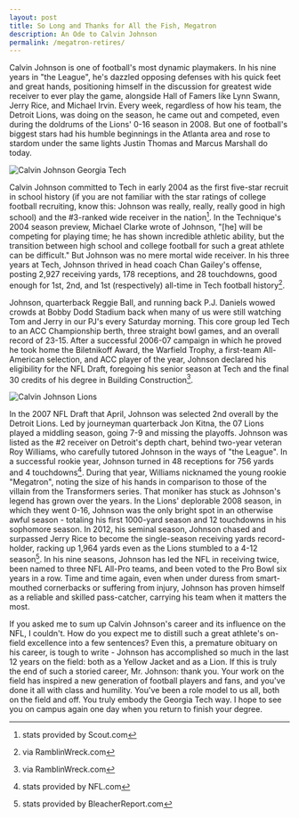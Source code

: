 ```yaml
---
layout: post
title: So Long and Thanks for All the Fish, Megatron
description: An Ode to Calvin Johnson
permalink: /megatron-retires/
---
```


Calvin Johnson is one of football's most dynamic playmakers. In his nine years in
"the League", he's dazzled opposing defenses with his quick feet and great
hands, positioning himself in the discussion for greatest wide receiver to ever
play the game, alongside Hall of Famers like Lynn Swann, Jerry Rice, and Michael
Irvin. Every week, regardless of how his team, the Detroit Lions, was doing on
the season, he came out and competed, even during the doldrums of the Lions'
0-16 season in 2008. But one of football's biggest stars had his humble
beginnings in the Atlanta area and rose to stardom under the same lights Justin
Thomas and Marcus Marshall do today.

<img style="display:block;margin-left:auto;margin-right:auto;" src="{{ site.baseurl }}/assets/images/calvinjohnsongt.jpg" alt="Calvin Johnson Georgia Tech"/>

Calvin Johnson committed to Tech in early 2004 as the first five-star recruit in
school history (if you are not familiar with the star ratings of college
football recruiting, know this: Johnson was really, really, really good in high
school) and the #3-ranked wide receiver in the nation[^1]. In the Technique's 2004 season preview, Michael Clarke wrote of
Johnson, "[he] will be competing for playing time; he has shown incredible
athletic ability, but the transition between high school and college football
for such a great athlete can be difficult." But Johnson was no mere mortal wide
receiver. In his three years at Tech, Johnson thrived in head coach Chan
Gailey's offense, posting 2,927 receiving yards, 178 receptions, and 28
touchdowns, good enough for 1st, 2nd, and 1st (respectively) all-time in Tech
football history[^2].

Johnson, quarterback Reggie Ball, and running back P.J. Daniels wowed crowds at
Bobby Dodd Stadium back when many of us were still watching Tom and Jerry in our
PJ's every Saturday morning. This core group led Tech to an ACC Championship
berth, three straight bowl games, and an overall record of 23-15. After a
successful 2006-07 campaign in which he proved he took home the Biletnikoff
Award, the Warfield Trophy, a first-team All-American selection, and ACC player
of the year, Johnson declared his eligibility for the NFL Draft, foregoing his
senior season at Tech and the final 30 credits of his degree in Building
Construction[^2].

<img style="display:block;margin-left:auto;margin-right:auto;" alt="Calvin Johnson Lions" src="{{ site.baseurl }}/assets/images/calvinjohnsonlions.jpg"/>

In the 2007 NFL Draft that April, Johnson was selected 2nd overall by the
Detroit Lions. Led by journeyman quarterback Jon Kitna, the 07 Lions played a
middling season, going 7-9 and missing the playoffs. Johnson was listed as the #2 receiver on Detroit's depth chart, behind two-year veteran Roy Williams, who
carefully tutored Johnson in the ways of "the League". In a successful rookie
year, Johnson turned in 48 receptions for 756 yards and 4 touchdowns[^3]. During that year, Williams nicknamed the young rookie
"Megatron", noting the size of his hands in comparison to those of the villain
from the Transformers series. That moniker has stuck as Johnson's legend has
grown over the years. In the Lions' deplorable 2008 season, in which they went
0-16, Johnson was the only bright spot in an otherwise awful season - totaling
his first 1000-yard season and 12 touchdowns in his sophomore season. In 2012,
his seminal season, Johnson chased and surpassed Jerry Rice to become the
single-season receiving yards record-holder, racking up 1,964 yards even as the Lions
stumbled to a 4-12 season[^4]. In his
nine seasons, Johnson has led the NFL in receiving twice, been named to three
NFL All-Pro teams, and been voted to the Pro Bowl six years in a row. Time and
time again, even when under duress from smart-mouthed cornerbacks or suffering
from injury, Johnson has proven himself as a reliable and skilled pass-catcher,
carrying his team when it matters the most.

If you asked me to sum up Calvin Johnson's career and its influence on the NFL,
I couldn't. How do you expect me to distill such a great athlete's on-field excellence into a few sentences? Even this, a premature obituary on his career,
is tough to write - Johnson has accomplished so much in the last 12 years on the
field: both as a Yellow Jacket and as a Lion. If this is truly the end of such a
storied career, Mr. Johnson: thank you. Your work on the field has inspired a
new generation of football players and fans, and you've done it all with class
and humility. You've been a role model to us all, both on the field and off. You
truly embody the Georgia Tech way. I hope to see you on campus again one day
when you return to finish your degree.

[^1]: stats provided by Scout.com

[^2]: via RamblinWreck.com

[^3]: stats provided by NFL.com

[^4]: stats provided by BleacherReport.com
